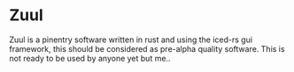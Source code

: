 <!--
SPDX-FileCopyrightText: 2025 Pier-Hugues Pellerin <ph@heykimo.com>

SPDX-License-Identifier: MIT
-->

# Zuul 

Zuul is a pinentry software written in rust and using the iced-rs gui framework, this should be considered as pre-alpha quality software.
This is not ready to be used by anyone yet but me..


